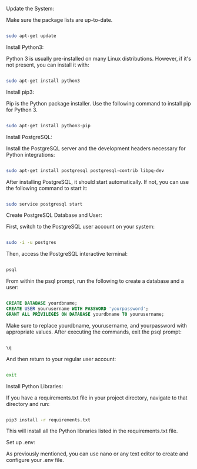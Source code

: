 Update the System:

Make sure the package lists are up-to-date.

```bash

sudo apt-get update
```
Install Python3:

Python 3 is usually pre-installed on many Linux distributions. However, if it's not present, you can install it with:

```bash

sudo apt-get install python3
```
Install pip3:

Pip is the Python package installer. Use the following command to install pip for Python 3.

```bash

sudo apt-get install python3-pip
```
Install PostgreSQL:

Install the PostgreSQL server and the development headers necessary for Python integrations:

```bash

sudo apt-get install postgresql postgresql-contrib libpq-dev
```
After installing PostgreSQL, it should start automatically. If not, you can use the following command to start it:

```bash

sudo service postgresql start
```
Create PostgreSQL Database and User:

First, switch to the PostgreSQL user account on your system:

```bash

sudo -i -u postgres
```
Then, access the PostgreSQL interactive terminal:

```bash

psql
```
From within the psql prompt, run the following to create a database and a user:

```sql

CREATE DATABASE yourdbname;
CREATE USER yourusername WITH PASSWORD 'yourpassword';
GRANT ALL PRIVILEGES ON DATABASE yourdbname TO yourusername;
```
Make sure to replace yourdbname, yourusername, and yourpassword with appropriate values. After executing the commands, exit the psql prompt:

```sql

\q
```
And then return to your regular user account:

```bash

exit
```
Install Python Libraries:

If you have a requirements.txt file in your project directory, navigate to that directory and run:

```bash

pip3 install -r requirements.txt
```
This will install all the Python libraries listed in the requirements.txt file.

Set up .env:

As previously mentioned, you can use nano or any text editor to create and configure your .env file.
